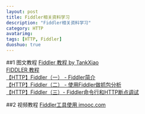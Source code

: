 ```yaml
---
layout: post
title: Fiddler相关资料学习
description: "Fiddler相关资料学习"
category: HTTP
avatarimg: 
tags: [HTTP, Fiddler]
duoshuo: true
---
```


##1 图文教程
[Fiddler 教程 by TankXiao ](http://www.cnblogs.com/TankXiao/archive/2012/02/06/2337728.html)  
[FIDDLER 教程](http://www.cnphp6.com/archives/97865)  
[【HTTP】Fiddler（一） - Fiddler简介](http://blog.csdn.net/ohmygirl/article/details/17846199)  
[【HTTP】Fiddler（二） - 使用Fiddler做抓包分析](http://blog.csdn.net/ohmygirl/article/details/17849983)  
[【HTTP】Fiddler（三）- Fiddler命令行和HTTP断点调试](http://blog.csdn.net/ohmygirl/article/details/17855031)  

##2 视频教程
[Fiddler工具使用 imooc.com](http://www.imooc.com/learn/37)  
